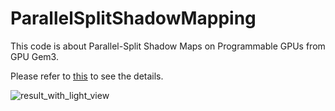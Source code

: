 # ParallelSplitShadowMapping

  This code is about Parallel-Split Shadow Maps on Programmable GPUs from GPU Gem3.
  
  Please refer to [this](https://jeesunkim.com/projects/) to see the details.

![result_with_light_view](https://user-images.githubusercontent.com/17864157/236124890-9cdc4d65-67cd-43c2-87e5-9ed386498798.png)
